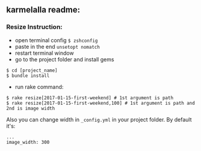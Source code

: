 ## karmelalla readme:

### Resize Instruction:

* open terminal config ```$ zshconfig```
* paste in the end ```unsetopt nomatch```
* restart terminal window
* go to the project folder and install gems
```
$ cd [project_name]
$ bundle install
```
* run rake command:
```
$ rake resize[2017-01-15-first-weekend] # 1st argument is path
$ rake resize[2017-01-15-first-weekend,100] # 1st argument is path and 2nd is image width 
```

Also you can change width in ```_config.yml``` in your project folder. By default it's: 
```
...
image_width: 300 
```

